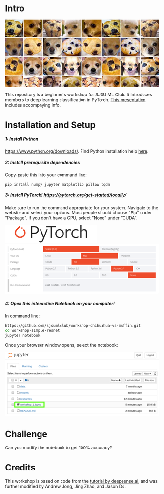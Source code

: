 # Intro
<img src="resources/preview.jpg">

This repository is a beginner's workshop for SJSU ML Club. It introduces members to deep learning classification in PyTorch. [This presentation](https://docs.google.com/presentation/d/1errQMusyaSrnrAcpmkTsY9CNGaJGlebwbI9NI0z-EWI/present) includes accompnying info.

# Installation and Setup

##### 1: Install Python

https://www.python.org/downloads/. Find Python installation help [here](https://docs.google.com/presentation/d/1errQMusyaSrnrAcpmkTsY9CNGaJGlebwbI9NI0z-EWI/present#slide=id.g58ced36789_0_233).

##### 2: Install prerequisite dependencies
Copy-paste this into your command line:
```
pip install numpy jupyter matplotlib pillow tqdm
```

##### 3: Install PyTorch! https://pytorch.org/get-started/locally/

Make sure to run the command appropriate for your system. Navigate to the website and select your options. Most people should choose "Pip" under "Package". If you don't have a GPU, select "None" under "CUDA".

<img src="resources/Pytorch_logo.png" width="300">
<img src="resources/install_pytorch_mac_cpu.png" width="800">



##### 4: Open this interactive Notebook on your computer!
In command line:
```bash
https://github.com/sjsumlclub/workshop-chihuahua-vs-muffin.git
cd workshop-simple-resnet
jupyter notebook
```

Once your browser window opens, select the notebook:

<img src="resources/select_notebook.png">

# Challenge
Can you modify the notebook to get 100% accuracy?

# Credits
This workshop is based on code from the [tutorial by deepsense.ai](https://deepsense.ai/keras-vs-pytorch-avp-transfer-learning/), and was further modified by Andrew Jong, Jing Zhao, and Jason Do.
